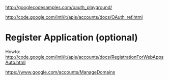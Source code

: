 

http://googlecodesamples.com/oauth_playground/

http://code.google.com/intl/it/apis/accounts/docs/OAuth_ref.html

# Register Application (optional)
Howto: http://code.google.com/intl/it/apis/accounts/docs/RegistrationForWebAppsAuto.html

https://www.google.com/accounts/ManageDomains
